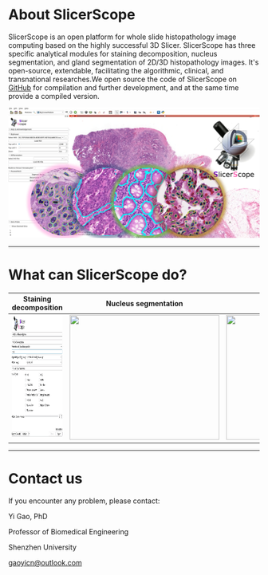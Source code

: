 # About SlicerScope
SlicerScope is an open platform for whole slide histopathology image computing based on the highly successful 3D Slicer. SlicerScope has three specific analytical modules for staining decomposition, nucleus segmentation, and gland segmentation of 2D/3D histopathology images. It's open-source, extendable, facilitating the algorithmic, clinical, and transnational researches.We open source the code of SlicerScope on [GitHub](https://github.com/SlicerScope/SlicerScope) for compilation and further development, and at the same time provide a compiled version.

![the](./assets/background.jpg)

***
# What can SlicerScope do?

| Staining decomposition  |  Nucleus segmentation  |  Gland segmentation | 3D Pathology |
| :-: |  :-:  |  :-: | :-: |
| <img src="./assets/StainingDecomposition.jpg" width="300" height="250"/>  |  <img src="./assets/NucleusSegmentation.png" width="300" height="250"/>  |  <img src="./assets/GlandSegmentation.png" width="300" height="250"/>  | <img src="./assets/confocal1.png" width="300" height="250"/> |

***
# Contact us
If you encounter any problem, please contact:

Yi Gao, PhD

Professor of Biomedical Engineering

Shenzhen University

gaoyicn@outlook.com
